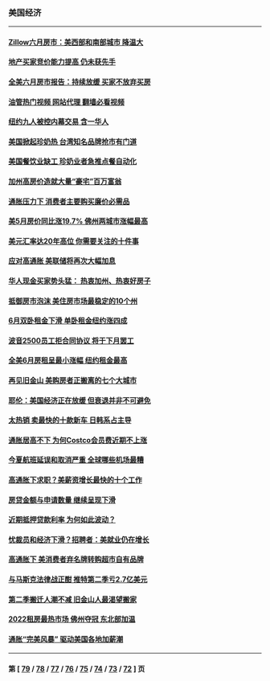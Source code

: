 ### 美国经济
---
#### [Zillow六月房市：美西部和南部城市 降温大](../../pages/ncid1078158/n13789839.md?07272045) 
#### [地产买家竞价能力提高 仍未获先手](../../pages/ncid1078158/n13789813.md?07272045) 
#### [全美六月房市报告：持续放缓 买家不放弃买房](../../pages/ncid1078158/n13789828.md?07272045) 
#### [油管热门视频 网站代理 翻墙必看视频](http://209.222.30.114:81/youtube.html?07272045)
#### [纽约九人被控内幕交易 含一华人](../../pages/ncid1078158/n13789773.md?07272045) 
#### [美国掀起珍奶热 台湾知名品牌抢市有门道](../../pages/ncid1078158/n13789782.md?07272045) 
#### [美国餐饮业缺工 珍奶业者急推点餐自动化](../../pages/ncid1078158/n13789775.md?07272045) 
#### [加州高房价造就大量“豪宅”百万富翁](../../pages/ncid1078158/n13789685.md?07272045) 
#### [通胀压力下 消费者主要购买廉价必需品](../../pages/ncid1078158/n13789622.md?07272045) 
#### [美5月房价同比涨19.7% 佛州两城市涨幅最高](../../pages/ncid1078158/n13789550.md?07272045) 
#### [美元汇率达20年高位 你需要关注的十件事](../../pages/ncid1078158/n13788920.md?07272045) 
#### [应对高通胀 美联储将再次大幅加息](../../pages/ncid1078158/n13788963.md?07272045) 
#### [华人现金买家势头猛： 热衷加州、热衷好房子](../../pages/ncid1078158/n13788942.md?07272045) 
#### [抵御房市泡沫 美住房市场最稳定的10个州](../../pages/ncid1078158/n13784110.md?07272045) 
#### [6月双卧租金下滑 单卧租金纽约涨四成](../../pages/ncid1078158/n13788474.md?07272045) 
#### [波音2500员工拒合同协议 将于下月罢工](../../pages/ncid1078158/n13788496.md?07272045) 
#### [全美6月房租呈最小涨幅 纽约租金最高](../../pages/ncid1078158/n13788452.md?07272045) 
#### [再见旧金山 美购房者正搬离的七个大城市](../../pages/ncid1078158/n13788272.md?07272045) 
#### [耶伦：美国经济正在放缓 但衰退并非不可避免](../../pages/ncid1078158/n13788199.md?07272045) 
#### [太热销 卖最快的十款新车 日韩系占主导](../../pages/ncid1078158/n13787922.md?07272045) 
#### [通胀居高不下 为何Costco会员费近期不上涨](../../pages/ncid1078158/n13787328.md?07272045) 
#### [今夏航班延误和取消严重 全球哪些机场最糟](../../pages/ncid1078158/n13787451.md?07272045) 
#### [高通胀下求职？美薪资增长最快的十个工作](../../pages/ncid1078158/n13783286.md?07272045) 
#### [房贷金额与申请数量 继续呈现下滑](../../pages/ncid1078158/n13787587.md?07272045) 
#### [近期抵押贷款利率 为何如此波动？](../../pages/ncid1078158/n13787551.md?07272045) 
#### [忧裁员和经济下滑？招聘者：美就业仍在增长](../../pages/ncid1078158/n13787439.md?07272045) 
#### [高通胀下 美消费者弃名牌转购超市自有品牌](../../pages/ncid1078158/n13787390.md?07272045) 
#### [与马斯克法律战正酣 推特第二季亏2.7亿美元](../../pages/ncid1078158/n13787258.md?07272045) 
#### [第二季搬迁人潮不减 旧金山人最渴望搬家](../../pages/ncid1078158/n13786961.md?07272045) 
#### [2022租房最热市场 佛州夺冠 东北部加温](../../pages/ncid1078158/n13786948.md?07272045) 
#### [通胀“完美风暴” 驱动美国各地加薪潮](../../pages/ncid1078158/n13786635.md?07272045) 

---
#### 第 [ [79](./79.md?07272045) / [78](./78.md?07272045) / [77](./77.md?07272045) / [76](./76.md?07272045) / [75](./75.md?07272045) / [74](./74.md?07272045) / [73](./73.md?07272045) / [72](./72.md?07272045) ] 页
